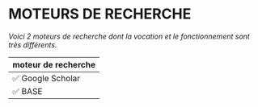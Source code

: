 # MOTEURS DE RECHERCHE

*Voici 2 moteurs de recherche dont la vocation et le fonctionnement sont très différents.*   

| moteur de recherche |
| :-- |
| ✅ Google Scholar |
| ✅ BASE |
